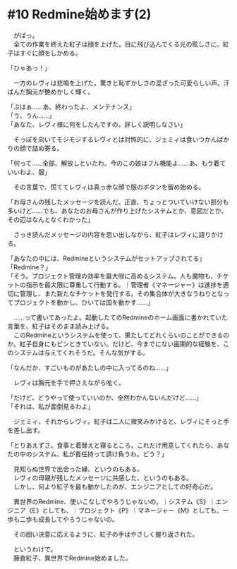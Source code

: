 # #10 Redmine始めます(2)
　がばっ。  
　全ての作業を終えた紅子は顔を上げた。目に飛び込んでくる光の眩しさに、紅子はすぐに顔をしかめる。

「ひゃあっ！」

　一方のレヴィは悲鳴を上げた。驚きと恥ずかしさの混ざった可愛らしい声。汗ばんだ胸元が艶めかしく輝く。

「ぷはぁ……あ、終わったよ、メンテナンス」  
「う、うん……」  
「あなた、レヴィ様に何をしたんですの。詳しく説明しなさい」

　そっぽを向いてモジモジするレヴィとは対照的に、ジェミィは食いつかんばかりの顔で詰め寄る。

「何って……全部、解放しといたわ。今のこの娘はフル機能よ……あ、もう着ていいわよ、服」

　その言葉で、慌ててレヴィは真っ赤な顔で服のボタンを留め始める。

「お母さんの残したメッセージを読んだ。正直、ちょっとついていけない部分も多いけど……でも、あなたのお母さんが作り上げたシステムとか、意図だとか、その辺はなんとなくわかった」

　さっき読んだメッセージの内容を思い出しながら、紅子はレヴィに語りかける。

「あなたの中には、Redmineというシステムがセットアップされてる」  
「Redmine？」  
「そう。プロジェクト管理の効率を最大限に高めるシステム。人も魔物も、チケットの指示を最大限に尊重して行動する。｜管理者《マネージャー》は進捗を適切に管理し、また新たなチケットを発行する。その集合体が大きなうねりとなってプロジェクトを動かし、ひいては国を動かす……」

　……って書いてあったよ。起動したてのRedmineのホーム画面に書かれていた言葉を、紅子はそのまま読み上げる。  
　このRedmineというシステムを使って、果たしてどれくらいのことができるのか。紅子自身にもピンときていない。だけど、今までにない画期的な経験を、このシステムは与えてくれそうだ。そんな気がする。

「なんだか、すごいものがあたしの中に入ってるのね……」

　レヴィは胸元を手で押さえながら呟く。

「だけど、どうやって使っていいのか、全然わかんないんだけど……」  
「それは、私が面倒見るわよ」

　ジェミィ、それからレヴィ。紅子は二人に微笑みかけると、レヴィにそっと手を差し出す。

「とりあえずさ。食事と着替えと寝るところ。これだけ用意してくれたら、あなたの中のシステム、私が責任持って請け負うわ。どう？」


　見知らぬ世界で出会った縁、というのもある。  
　レヴィの母親が残したメッセージに共感した、というのもある。  
　しかし、何より紅子を最も動かしたのが、エンジニアとしての好奇心だ。

　異世界のRedmine、使いこなしてやろうじゃないの。｜システム《S》｜エンジニア《E》としても、｜プロジェクト《P》｜マネージャー《M》としても、一歩も二歩も成長してやろうじゃないの。

　その固い決意に応えるように、紅子の手はやさしく握り返された。


　というわけで。  
　藤倉紅子、異世界でRedmine始めました。
